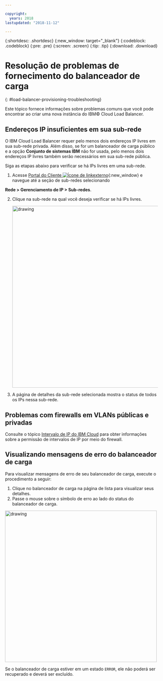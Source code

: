 ```yaml
---

copyright:
  years: 2018
lastupdated: "2018-11-12"

---
```


{:shortdesc: .shortdesc}
{:new_window: target="_blank"}
{:codeblock: .codeblock}
{:pre: .pre}
{:screen: .screen}
{:tip: .tip}
{:download: .download}

# Resolução de problemas de fornecimento do balanceador de carga
{: #load-balancer-provisioning-troubleshooting}

Este tópico fornece informações sobre problemas comuns que você pode encontrar ao criar uma
nova instância do IBM© Cloud Load Balancer.

## Endereços IP insuficientes em sua sub-rede
O IBM Cloud Load Balancer requer pelo menos dois endereços IP livres em sua sub-rede privada. Além disso, se for um balanceador de carga público e a opção **Conjunto de sistemas IBM** não for usada, pelo menos dois endereços IP livres também serão necessários em sua sub-rede pública. 

Siga as etapas abaixo para verificar se há IPs livres em uma sub-rede.

1. Acesse [Portal do Cliente ![Ícone de linkexterno](../../icons/launch-glyph.svg "Ícone de link externo")](https://control.softlayer.com){:new_window} e navegue até a seção de sub-redes selecionando

**Rede > Gerenciamento de IP > Sub-redes**.

2. Clique na sub-rede na qual você deseja verificar se há IPs livres.

	<img src="images/subnet_list.png" alt="drawing" style="width: 600px;"/>
		
3. A página de detalhes da sub-rede selecionada mostra o status de todos os IPs nessa sub-rede.

## Problemas com firewalls em VLANs públicas e privadas
Consulte o tópico [Intervalo de IP do IBM Cloud](/docs/infrastructure/hardware-firewall-dedicated?topic=hardware-firewall-dedicated-ibm-cloud-ip-ranges#ibm-cloud-ip-ranges) para obter informações sobre a permissão de intervalos de IP por meio do firewall.
 
## Visualizando mensagens de erro do balanceador de carga
Para visualizar mensagens de erro de seu balanceador de carga, execute o procedimento a seguir:

1. Clique no balanceador de carga na página de lista para visualizar seus detalhes. 
2. Passe o mouse sobre o símbolo de erro ao lado do status do balanceador de carga.

<img src="images/lbaas_error_message.png" alt="drawing" style="width: 500px;"/>

Se o balanceador de carga estiver em um estado `ERROR`, ele não poderá ser recuperado e deverá ser excluído.
